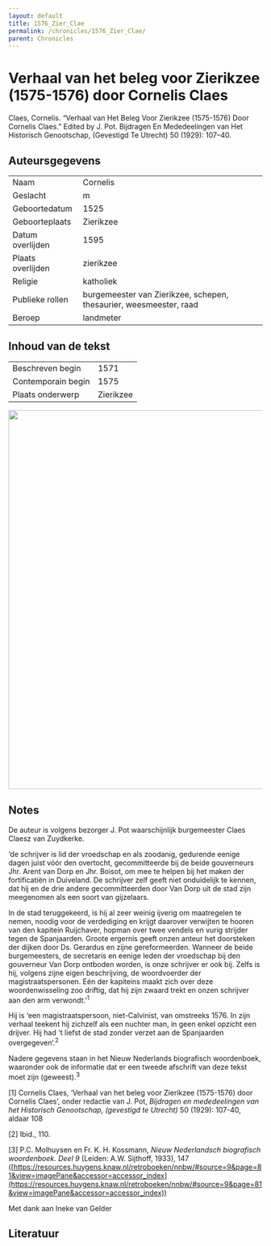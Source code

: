 ```yaml
---
layout: default
title: 1576_Zier_Clae
permalink: /chronicles/1576_Zier_Clae/
parent: Chronicles
--- 
```



# Verhaal van het beleg voor Zierikzee (1575-1576) door Cornelis Claes 

Claes, Cornelis. “Verhaal van Het Beleg Voor Zierikzee (1575-1576) Door Cornelis Claes.” Edited by J. Pot. Bijdragen En Mededeelingen van Het Historisch Genootschap, (Gevestigd Te Utrecht) 50 (1929): 107–40. 

## Auteursgegevens 

| | | 
| --------------- | --------------- | 
| Naam | Cornelis  | 
| Geslacht | m | 
 | Geboortedatum | 1525 | 
| Geboorteplaats | Zierikzee | 
| Datum overlijden | 1595 | 
| Plaats overlijden | zierikzee | 
| Religie | katholiek | 
| Publieke rollen | burgemeester van Zierikzee, schepen, thesaurier, weesmeester, raad | 
| Beroep | landmeter | 

## Inhoud van de tekst 

| | | 
| --------------- | --------------- | 
| Beschreven begin | 1571 | 
| Contemporain begin | 1575 | 
| Plaats onderwerp | Zierikzee | 

[<img src="..\..\barplots_chronicles\1576_Zier_Clae.jpg" width="750"/>](..\..\barplots_chronicles\1576_Zier_Clae.jpg) 

## Notes 

De auteur is volgens bezorger J. Pot waarschijnlijk burgemeester Claes Claesz
van Zuydkerke.

‘de schrijver is lid der vroedschap en als zoodanig, gedurende eenige dagen
juist vóór den overtocht, gecommitteerde bij de beide gouverneurs Jhr. Arent
van Dorp en Jhr. Boisot, om mee te helpen bij het maken der fortificatiën in
Duiveland. De schrijver zelf geeft niet onduidelijk te kennen, dat hij en de
drie andere gecommitteerden door Van Dorp uit de stad zijn meegenomen als een
soort van gijzelaars.

In de stad teruggekeerd, is hij al zeer weinig ijverig om maatregelen te
nemen, noodig voor de verdediging en krijgt daarover verwijten te hooren van
den kapitein Ruijchaver, hopman over twee vendels en vurig strijder tegen de
Spanjaarden. Groote ergernis geeft onzen anteur het doorsteken der dijken door
Ds. Gerardus en zijne gereformeerden. Wanneer de beide burgemeesters, de
secretaris en eenige leden der vroedschap bij den gouverneur Van Dorp ontboden
worden, is onze schrijver er ook bij. Zelfs is hij, volgens zijne eigen
beschrijving, de woordvoerder der magistraatspersonen. Eén der kapiteins maakt
zich over deze woordenwisseling zoo driftig, dat hij zijn zwaard trekt en
onzen schrijver aan den arm verwondt.’<sup>1</sup>

Hij is ‘een magistraatspersoon, niet-Calvinist, van omstreeks 1576. In zijn
verhaal teekent hij zichzelf als een nuchter man, in geen enkel opzicht een
drijver. Hij had 't liefst de stad zonder verzet aan de Spanjaarden
overgegeven’.<sup>2</sup>

Nadere gegevens staan in het Nieuw Nederlands biografisch woordenboek,
waaronder ook de informatie dat er een tweede afschrift van deze tekst moet
zijn (geweest).<sup>3</sup>

[1] Cornelis Claes, ‘Verhaal van het beleg voor Zierikzee (1575-1576) door
Cornelis Claes’, onder redactie van J. Pot, _Bijdragen en mededeelingen van
het Historisch Genootschap, (gevestigd te Utrecht)_ 50 (1929): 107-40, aldaar
108

[2] Ibid., 110.

[3] P.C. Molhuysen en Fr. K. H. Kossmann, _Nieuw Nederlandsch biografisch
woordenboek. Deel 9_ (Leiden: A.W. Sijthoff, 1933), 147
([https://resources.huygens.knaw.nl/retroboeken/nnbw/#source=9&page=81&view=imagePane&accessor=accessor_index](https://resources.huygens.knaw.nl/retroboeken/nnbw/#source=9&page=81&view=imagePane&accessor=accessor_index))

Met dank aan Ineke van Gelder



## Literatuur 

